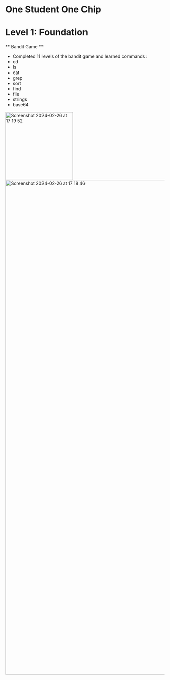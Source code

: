 # One Student One Chip


# Level 1: Foundation 
** Bandit Game **
-  Completed 11 levels of the bandit game and learned commands :
  - cd
  - ls
  - cat
  - grep
  - sort
  - find
  - file
  - strings
  - base64
<img width="214" alt="Screenshot 2024-02-26 at 17 19 52" src="https://github.com/AmankeldinovaMadina/osoc_season1_amankeldinova_madina/assets/128975983/c3ba4981-dbda-46f7-be61-b6161a0a7786">
<img width="1562" alt="Screenshot 2024-02-26 at 17 18 46" src="https://github.com/AmankeldinovaMadina/osoc_season1_amankeldinova_madina/assets/128975983/cf4113d6-921e-4eb2-8e35-78864cc6715f">
